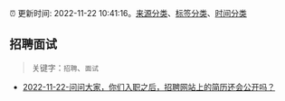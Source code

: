 :alarm_clock: 更新时间: 2022-11-22 10:41:16。[来源分类](../README.md)、[标签分类](../TAGS.md)、[时间分类](../TIMELINE.md)

## 招聘面试


> 关键字：`招聘`、`面试`



- [2022-11-22-问问大家，你们入职之后，招聘网站上的简历还会公开吗？](https://www.v2ex.com/t/897133) 